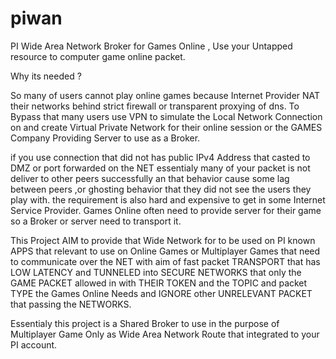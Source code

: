 # piwan
PI Wide Area Network Broker for Games Online , Use your Untapped resource to computer game online packet.

Why its needed ?

So many of users cannot play online games because Internet Provider NAT their networks behind strict firewall or transparent proxying of dns. To Bypass that many users use VPN to simulate the Local Network Connection on and create Virtual Private Network for their online session or the GAMES Company Providing Server to use as a Broker.

if you use connection that did not has public IPv4 Address that casted to DMZ or port forwarded on the NET essentialy many of your packet is not deliver to other peers successfully an that behavior cause some lag between peers ,or ghosting behavior that they did not see the users they play with. the requirement is also hard and expensive to get in some Internet Service Provider. Games Online often need to provide server for their game so a Broker or server need to transport it.

This Project AIM to provide that Wide Network for to be used on PI known APPS that relevant to use on Online Games or Multiplayer Games that need to communicate over the NET with aim of fast packet TRANSPORT that has LOW LATENCY and TUNNELED into SECURE NETWORKS that only the GAME PACKET allowed in with THEIR TOKEN and the TOPIC and packet TYPE the Games Online Needs and IGNORE other UNRELEVANT PACKET that passing the NETWORKS.

Essentialy this project is a Shared Broker to use in the purpose of Multiplayer Game Only as Wide Area Network Route that integrated to your PI account.
